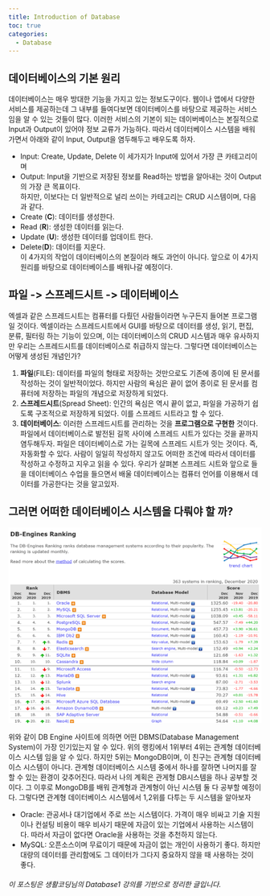 ```yaml
---
title: Introduction of Database
toc: true
categories:
  - Database
---
```


## 데이터베이스의 기본 원리

데이터베이스는 매우 방대한 기능을 가지고 있는 정보도구이다. 웹이나 앱에서 다양한 서비스를 제공하는데 그 내부를 들여다보면 데이터베이스를 바탕으로 제공하는 서비스임을 알 수 있는 것들이 많다. 이러한 서비스의 기본이 되는 데이버베이스는 본질적으로 Input과 Output이 있어야 정보 교류가 가능하다. 따라서 데이터베이스 시스템을 배워가면서 아래와 같이 Input, Output을 염두해두고 배우도록 하자.

- Input: Create, Update, Delete 이 세가지가 Input에 있어서 가장 큰 카테고리이며
- Output: Input을 기반으로 저장된 정보를 Read하는 방법을 알아내는 것이 Output의 가장 큰 목표이다.<br>
  하지만, 이보다는 더 일반적으로 널리 쓰이는 카테고리는 CRUD 시스템이며, 다음과 같다.
- Create (**C**): 데이터를 생성한다.
- Read (**R**): 생성한 데이터를 읽는다.
- Update (**U**): 생성한 데이터를 업데이트 한다.
- Delete(**D**): 데이터를 지운다.<br>
  이 4가지의 작업이 데이터베이스의 본질이라 해도 과언이 아니다. 앞으로 이 4가지 원리를 바탕으로 데이터베이스를 배워나갈 예정이다.

## 파일 -> 스프레드시트 -> 데이터베이스

엑셀과 같은 스프레드시트는 컴퓨터를 다뤘던 사람들이라면 누구든지 들어본 프로그램일 것이다. 엑셀이라는 스프레드시트에서 GUI를 바탕으로 데이터를 생성, 읽기, 편집, 분류, 필터링 하는 기능이 있으며, 이는 데이터베이스의 CRUD 시스템과 매우 유사하지만 우리는 스프레드시트를 데이터베이스로 취급하지 않는다. 그렇다면 데이터베이스는 어떻게 생성된 개념인가?

1.  **파일**(FILE): 데이터를 파일의 형태로 저장하는 것만으로도 기존에 종이에 된 문서를 작성하는 것이 일반적이었다. 하지만 사람의 욕심은 끝이 없어 종이로 된 문서를 컴퓨터에 저장하는 파일의 개념으로 저장하게 되었다.
2.  **스프레드시트**(Spread Sheet): 인간의 욕심은 역시 끝이 없고, 파일을 가공하기 쉽도록 구조적으로 저장하게 되었다. 이를 스프레드 시트라고 할 수 있다.
3.  **데이터베이스**: 이러한 스프레드시트를 관리하는 것을 **프로그램으로 구현한** 것이다. 파일에서 데이터베이스로 발전된 길목 사이에 스프레드 시트가 있다는 것을 끝까지 염두해두자.
    파일은 데이터베이스로 가는 길목에 스프레드 시트가 잇는 것이다. 즉, 자동화할 수 있다. 사람이 일일히 작성하지 않고도 어떠한 조건에 따라서 데이터를 작성하고 수정하고 지우고 읽을 수 있다. 우리가 살펴본 스프레드 시트와 앞으로 들을 데이터베이스 수업을 들으면서 배울 데이터베이스는 컴퓨터 언어를 이용해서 데이터를 가공한다는 것을 알고있자.

## 그러면 어떠한 데이터베이스 시스템을 다뤄야 할 까?

![1](/assets/images/post/2020-12-16-Database/1.png)

위와 같이 DB Engine 사이트에 의하면 어떤 DBMS(Database Management System)이 가장 인기있는지 알 수 있다. 위의 랭킹에서 1위부터 4위는 관계형 데이터베이스 시스템 임을 알 수 있다. 하지만 5위는 MongoDB이며, 이 친구는 관계형 데이터베이스 시스템이 아니다. 관계형 데이터베이스 시스템 중에서 하나를 잘하면 나머지를 잘할 수 있는 환경이 갖추어진다. 따라서 나의 계획은 관게형 DB시스템을 하나 공부할 것이다. 그 이후로 MongoDB를 배워 관계형과 관계형이 아닌 시스템 둘 다 공부할 예정이다.
그렇다면 관계형 데이터베이스 시스템에서 1,2위를 다투는 두 시스템을 알아보자

- Oracle: 관공서나 대기업에서 주로 쓰는 시스템이다. 가격이 매우 비싸고 기술 지원이나 컨설팅 비용이 매우 비사기 때문에 자금이 있는 기업에서 사용하는 시스템이다. 따라서 자금이 없다면 Oracle을 사용하는 것을 추천하지 않는다.
- MySQL: 오픈소스이며 무료이기 때문에 자금이 없는 개인이 사용하기 좋다. 하지만 대량의 데이터를 관리함에도 그 데이터가 그다지 중요하지 않을 때 사용하는 것이 좋다.<br>

###### 이 포스팅은 생활코딩님의 Database1 강의를 기반으로 정리한 글입니다.
